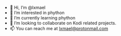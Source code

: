 - 👋 Hi, I’m @lxmael
- 👀 I’m interested in phython
- 🌱 I’m currently learning phython
- 💞️ I’m looking to collaborate on Kodi related projects.
- 📫 You can reach me at lxmael@protonmail.com

<!---
lxmael/lxmael is a ✨ special ✨ repository because its `README.md` (this file) appears on your GitHub profile.
You can click the Preview link to take a look at your changes.
--->
